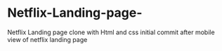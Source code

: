# Netflix-Landing-page-
Netflix Landing page clone with Html and css
initial commit after mobile view of netflix landing page




